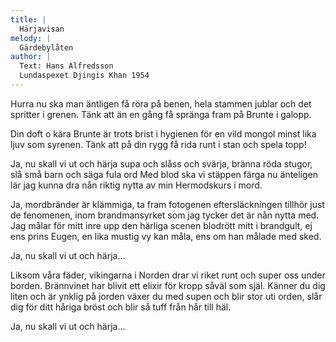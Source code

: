 ```yaml
---
title: |
  Härjavisan
melody: |
  Gärdebylåten
author: |
  Text: Hans Alfredsson
  Lundaspexet Djingis Khan 1954
---
```

Hurra nu ska man äntligen få röra på benen,
hela stammen jublar och det spritter i grenen.
Tänk att än en gång få spränga fram på Brunte i galopp.

Din doft o kära Brunte är trots brist i hygienen
för en vild mongol minst lika ljuv som syrenen.
Tänk att på din rygg få rida runt i stan och spela topp! 

Ja, nu skall vi ut och härja
supa och slåss och svärja,
bränna röda stugor,
slå små barn och säga fula ord
Med blod ska vi stäppen färga
nu änteligen lär jag
kunna dra nån riktig nytta 
av min Hermodskurs i mord.

Ja, mordbränder är klämmiga, ta fram fotogenen
eftersläckningen tillhör just de fenomenen,
inom brandmansyrket som jag tycker det är nån nytta med.
Jag målar för mitt inre upp den härliga scenen
blodrött mitt i brandgult, ej ens prins Eugen, en
lika mustig vy kan måla, ens om han målade med sked.

Ja, nu skall vi ut och härja...

Liksom våra fäder, 
vikingarna i Norden
drar vi riket runt och super oss under borden.
Brännvinet har blivit ett elixir för kropp såväl som själ.
Känner du dig liten och är ynklig på jorden
växer du med supen och blir stor uti orden,
slår dig för ditt håriga bröst och blir så tuff från hår till häl. 

Ja, nu skall vi ut och härja...